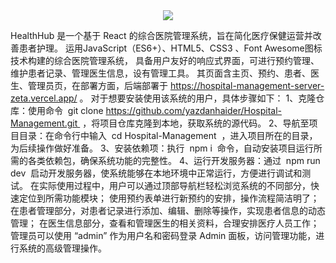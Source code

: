 <div align="center">
<img src="https://readme-typing-svg.herokuapp.com?color=FFB13C&size=50&width=1000&height=80&lines=Welcome-to-Hospital-Management-App"/>
</div>

HealthHub 是一个基于 React 的综合医院管理系统，旨在简化医疗保健运营并改善患者护理。
运用JavaScript（ES6+）、HTML5、CSS3 、Font Awesome图标技术构建的综合医院管理系统，
具备用户友好的响应式界面，可进行预约管理、维护患者记录、管理医生信息，设有管理工具。
其页面含主页、预约、患者、医生、管理员页，在部署方面，后端部署于 https://hospital-management-server-zeta.vercel.app/  。
对于想要安装使用该系统的用户，具体步骤如下：
1、克隆仓库：使用命令  git clone https://github.com/yazdanhaider/Hospital-Management.git  ，将项目仓库克隆到本地，获取系统的源代码。
2、导航至项目目录：在命令行中输入  cd Hospital-Management  ，进入项目所在的目录，为后续操作做好准备。
3、安装依赖项：执行  npm i  命令，自动安装项目运行所需的各类依赖包，确保系统功能的完整性。
4、运行开发服务器：通过  npm run dev  启动开发服务器，使系统能够在本地环境中正常运行，方便进行调试和测试。
在实际使用过程中，用户可以通过顶部导航栏轻松浏览系统的不同部分，快速定位到所需功能模块；
使用预约表单进行新预约的安排，操作流程简洁明了；
在患者管理部分，对患者记录进行添加、编辑、删除等操作，实现患者信息的动态管理；
在医生信息部分，查看和管理医生的相关资料，合理安排医疗人员工作；
管理员可以使用 “admin” 作为用户名和密码登录 Admin 面板，访问管理功能，进行系统的高级管理操作。

<!-- by 莫杰 -->
